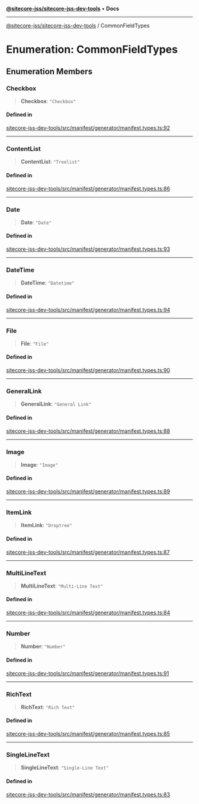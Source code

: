 [**@sitecore-jss/sitecore-jss-dev-tools**](../README.md) • **Docs**

***

[@sitecore-jss/sitecore-jss-dev-tools](../README.md) / CommonFieldTypes

# Enumeration: CommonFieldTypes

## Enumeration Members

### Checkbox

> **Checkbox**: `"Checkbox"`

#### Defined in

[sitecore-jss-dev-tools/src/manifest/generator/manifest.types.ts:92](https://github.com/Sitecore/jss/blob/85fd9b813b01a71614ef7fb536485926ec8242cf/packages/sitecore-jss-dev-tools/src/manifest/generator/manifest.types.ts#L92)

***

### ContentList

> **ContentList**: `"Treelist"`

#### Defined in

[sitecore-jss-dev-tools/src/manifest/generator/manifest.types.ts:86](https://github.com/Sitecore/jss/blob/85fd9b813b01a71614ef7fb536485926ec8242cf/packages/sitecore-jss-dev-tools/src/manifest/generator/manifest.types.ts#L86)

***

### Date

> **Date**: `"Date"`

#### Defined in

[sitecore-jss-dev-tools/src/manifest/generator/manifest.types.ts:93](https://github.com/Sitecore/jss/blob/85fd9b813b01a71614ef7fb536485926ec8242cf/packages/sitecore-jss-dev-tools/src/manifest/generator/manifest.types.ts#L93)

***

### DateTime

> **DateTime**: `"Datetime"`

#### Defined in

[sitecore-jss-dev-tools/src/manifest/generator/manifest.types.ts:94](https://github.com/Sitecore/jss/blob/85fd9b813b01a71614ef7fb536485926ec8242cf/packages/sitecore-jss-dev-tools/src/manifest/generator/manifest.types.ts#L94)

***

### File

> **File**: `"File"`

#### Defined in

[sitecore-jss-dev-tools/src/manifest/generator/manifest.types.ts:90](https://github.com/Sitecore/jss/blob/85fd9b813b01a71614ef7fb536485926ec8242cf/packages/sitecore-jss-dev-tools/src/manifest/generator/manifest.types.ts#L90)

***

### GeneralLink

> **GeneralLink**: `"General Link"`

#### Defined in

[sitecore-jss-dev-tools/src/manifest/generator/manifest.types.ts:88](https://github.com/Sitecore/jss/blob/85fd9b813b01a71614ef7fb536485926ec8242cf/packages/sitecore-jss-dev-tools/src/manifest/generator/manifest.types.ts#L88)

***

### Image

> **Image**: `"Image"`

#### Defined in

[sitecore-jss-dev-tools/src/manifest/generator/manifest.types.ts:89](https://github.com/Sitecore/jss/blob/85fd9b813b01a71614ef7fb536485926ec8242cf/packages/sitecore-jss-dev-tools/src/manifest/generator/manifest.types.ts#L89)

***

### ItemLink

> **ItemLink**: `"Droptree"`

#### Defined in

[sitecore-jss-dev-tools/src/manifest/generator/manifest.types.ts:87](https://github.com/Sitecore/jss/blob/85fd9b813b01a71614ef7fb536485926ec8242cf/packages/sitecore-jss-dev-tools/src/manifest/generator/manifest.types.ts#L87)

***

### MultiLineText

> **MultiLineText**: `"Multi-Line Text"`

#### Defined in

[sitecore-jss-dev-tools/src/manifest/generator/manifest.types.ts:84](https://github.com/Sitecore/jss/blob/85fd9b813b01a71614ef7fb536485926ec8242cf/packages/sitecore-jss-dev-tools/src/manifest/generator/manifest.types.ts#L84)

***

### Number

> **Number**: `"Number"`

#### Defined in

[sitecore-jss-dev-tools/src/manifest/generator/manifest.types.ts:91](https://github.com/Sitecore/jss/blob/85fd9b813b01a71614ef7fb536485926ec8242cf/packages/sitecore-jss-dev-tools/src/manifest/generator/manifest.types.ts#L91)

***

### RichText

> **RichText**: `"Rich Text"`

#### Defined in

[sitecore-jss-dev-tools/src/manifest/generator/manifest.types.ts:85](https://github.com/Sitecore/jss/blob/85fd9b813b01a71614ef7fb536485926ec8242cf/packages/sitecore-jss-dev-tools/src/manifest/generator/manifest.types.ts#L85)

***

### SingleLineText

> **SingleLineText**: `"Single-Line Text"`

#### Defined in

[sitecore-jss-dev-tools/src/manifest/generator/manifest.types.ts:83](https://github.com/Sitecore/jss/blob/85fd9b813b01a71614ef7fb536485926ec8242cf/packages/sitecore-jss-dev-tools/src/manifest/generator/manifest.types.ts#L83)
